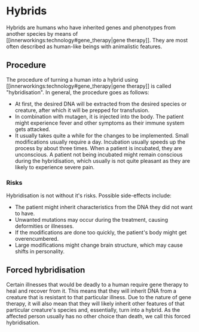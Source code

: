 # Hybrids
Hybrids are humans who have inherited genes and phenotypes from another species by means of [[innerworkings:technology#gene_therapy|gene therapy]]. They are most often described as human-like beings with animalistic features.
## Procedure
The procedure of turning a human into a hybrid using [[innerworkings:technology#gene_therapy|gene therapy]] is called "hybridisation". In general, the procedure goes as follows:
  - At first, the desired DNA will be extracted from the desired species or creature, after which it will be prepped for transfusion.
  - In combination with mutagen, it is injected into the body. The patient might experience fever and other symptoms as their immune system gets attacked.
  - It usually takes quite a while for the changes to be implemented. Small modifications usually require a day. Incubation usually speeds up the process by about three times. When a patient is incubated, they are unconscious. A patient not being incubated might remain conscious during the hybridisation, which usually is not quite pleasant as they are likely to experience severe pain.

### Risks
Hybridisation is not without it's risks. Possible side-effects include:
  * The patient might inherit characteristics from the DNA they did not want to have.
  * Unwanted mutations may occur during the treatment, causing deformities or illnesses.
  * If the modifications are done too quickly, the patient's body might get overencumbered.
  * Large modifications might change brain structure, which may cause shifts in personality.

## Forced hybridisation
Certain illnesses that would be deadly to a human require gene therapy to heal and recover from it. This means that they will inherit DNA from a creature that is resistant to that particular illness. Due to the nature of gene therapy, it will also mean that they will likely inherit other features of that particular creature's species and, essentially, turn into a hybrid. As the affected person usually has no other choice than death, we call this forced hybridisation.